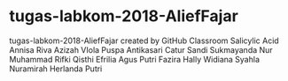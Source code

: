 # tugas-labkom-2018-AliefFajar
tugas-labkom-2018-AliefFajar created by GitHub Classroom
Salicylic Acid
Annisa Riva Azizah
VIola Puspa Antikasari
Catur Sandi Sukmayanda
Nur Muhammad Rifki
Qisthi Efrilia Agus Putri
Fazira Hally Widiana
Syahla Nuramirah Herlanda Putri

